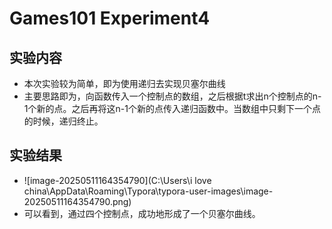 # Games101 Experiment4

## 实验内容

- 本次实验较为简单，即为使用递归去实现贝塞尔曲线
- 主要思路即为，向函数传入一个控制点的数组，之后根据t求出n个控制点的n-1个新的点。之后再将这n-1个新的点传入递归函数中。当数组中只剩下一个点的时候，递归终止。



## 实验结果

- ![image-20250511164354790](C:\Users\i love china\AppData\Roaming\Typora\typora-user-images\image-20250511164354790.png)
- 可以看到，通过四个控制点，成功地形成了一个贝塞尔曲线。
